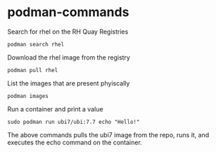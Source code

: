 # podman-commands

Search for rhel on the RH Quay Registries
```
podman search rhel
```

Download the rhel image from the registry
```
podman pull rhel
```

List the images that are present phyiscally
```
podman images
```

Run a container and print a value
```
sudo podman run ubi7/ubi:7.7 echo "Hello!"
```
The above commands pulls the ubi7 image from the repo, runs it, and executes the echo command on the container.


